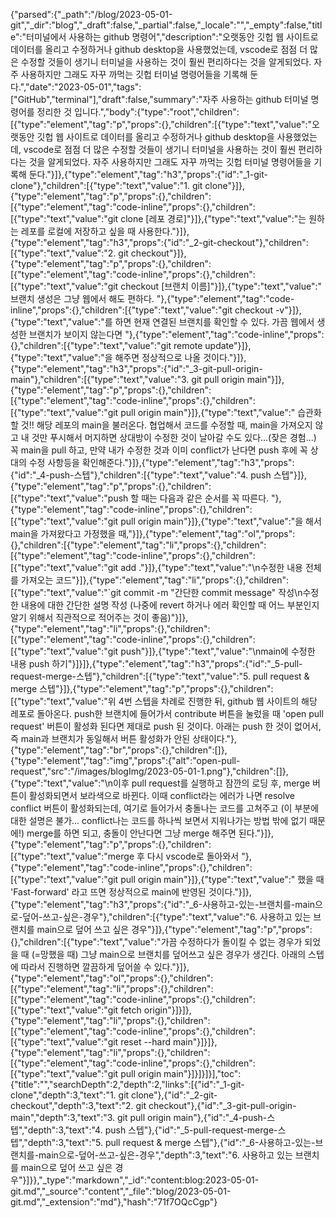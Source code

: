 {"parsed":{"_path":"/blog/2023-05-01-git","_dir":"blog","_draft":false,"_partial":false,"_locale":"","_empty":false,"title":"터미널에서 사용하는 github 명령어","description":"오랫동안 깃헙 웹 사이트로 데이터를 올리고 수정하거나 github desktop을 사용했었는데, vscode로 점점 더 많은 수정할 것들이 생기니 터미널을 사용하는 것이 훨씬 편리하다는 것을 알게되었다. 자주 사용하지만 그래도 자꾸 까먹는 깃헙 터미널 명령어들을 기록해 둔다.","date":"2023-05-01","tags":["GitHub","terminal"],"draft":false,"summary":"자주 사용하는 github 터미널 명령어를 정리한 것 입니다.","body":{"type":"root","children":[{"type":"element","tag":"p","props":{},"children":[{"type":"text","value":"오랫동안 깃헙 웹 사이트로 데이터를 올리고 수정하거나 github desktop을 사용했었는데, vscode로 점점 더 많은 수정할 것들이 생기니 터미널을 사용하는 것이 훨씬 편리하다는 것을 알게되었다. 자주 사용하지만 그래도 자꾸 까먹는 깃헙 터미널 명령어들을 기록해 둔다."}]},{"type":"element","tag":"h3","props":{"id":"_1-git-clone"},"children":[{"type":"text","value":"1. git clone"}]},{"type":"element","tag":"p","props":{},"children":[{"type":"element","tag":"code-inline","props":{},"children":[{"type":"text","value":"git clone [레포 경로]"}]},{"type":"text","value":"는 원하는 레포를 로컬에 저장하고 싶을 때 사용한다."}]},{"type":"element","tag":"h3","props":{"id":"_2-git-checkout"},"children":[{"type":"text","value":"2. git checkout"}]},{"type":"element","tag":"p","props":{},"children":[{"type":"element","tag":"code-inline","props":{},"children":[{"type":"text","value":"git checkout [브랜치 이름]"}]},{"type":"text","value":" 브랜치 생성은 그냥 웹에서 해도 편하다. "},{"type":"element","tag":"code-inline","props":{},"children":[{"type":"text","value":"git checkout -v"}]},{"type":"text","value":"를 하면 현재 연결된 브랜치를 확인할 수 있다. 가끔 웹에서 생성한 브랜치가 보이지 않는다면 "},{"type":"element","tag":"code-inline","props":{},"children":[{"type":"text","value":"git remote update"}]},{"type":"text","value":"을 해주면 정상적으로 나올 것이다."}]},{"type":"element","tag":"h3","props":{"id":"_3-git-pull-origin-main"},"children":[{"type":"text","value":"3. git pull origin main"}]},{"type":"element","tag":"p","props":{},"children":[{"type":"element","tag":"code-inline","props":{},"children":[{"type":"text","value":"git pull origin main"}]},{"type":"text","value":" 습관화할 것!! 해당 레포의 main을 불러온다. 협업해서 코드를 수정할 때, main을 가져오지 않고 내 것만 푸시해서 머지하면 상대방이 수정한 것이 날아갈 수도 있다...(잦은 경험...) 꼭 main을 pull 하고, 만약 내가 수정한 것과 이미 conflict가 난다면 push 후에 꼭 상대의 수정 사항등을 확인해준다."}]},{"type":"element","tag":"h3","props":{"id":"_4-push-스텝"},"children":[{"type":"text","value":"4. push 스텝"}]},{"type":"element","tag":"p","props":{},"children":[{"type":"text","value":"push 할 때는 다음과 같은 순서를 꼭 따른다. "},{"type":"element","tag":"code-inline","props":{},"children":[{"type":"text","value":"git pull origin main"}]},{"type":"text","value":"을 해서 main을 가져왔다고 가정했을 때,"}]},{"type":"element","tag":"ol","props":{},"children":[{"type":"element","tag":"li","props":{},"children":[{"type":"element","tag":"code-inline","props":{},"children":[{"type":"text","value":"git add ."}]},{"type":"text","value":"\n수정한 내용 전체를 가져오는 코드"}]},{"type":"element","tag":"li","props":{},"children":[{"type":"text","value":"`git commit -m \"간단한 commit message\" 작성\n수정한 내용에 대한 간단한 설명 작성 (나중에 revert 하거나 에러 확인할 때 어느 부분인지 알기 위해서 직관적으로 적어주는 것이 좋음)"}]},{"type":"element","tag":"li","props":{},"children":[{"type":"element","tag":"code-inline","props":{},"children":[{"type":"text","value":"git push"}]},{"type":"text","value":"\nmain에 수정한 내용 push 하기"}]}]},{"type":"element","tag":"h3","props":{"id":"_5-pull-request-merge-스텝"},"children":[{"type":"text","value":"5. pull request & merge 스텝"}]},{"type":"element","tag":"p","props":{},"children":[{"type":"text","value":"위 4번 스텝을 차례로 진행한 뒤, github 웹 사이트의 해당 레포로 돌아온다. push한 브랜치에 들어가서 contribute 버튼을 눌렀을 때 'open pull request' 버튼이 활성화 된다면 제대로 push 된 것이다. 아래는 push 한 것이 없어서, 즉 main과 브랜치가 동일해서 버튼 활성화가 안된 상태이다."},{"type":"element","tag":"br","props":{},"children":[]},{"type":"element","tag":"img","props":{"alt":"open-pull-request","src":"/images/blogImg/2023-05-01-1.png"},"children":[]},{"type":"text","value":"\n이후 pull request를 실행하고 잠깐의 로딩 후, merge 버튼이 활성화되면서 보라색으로 바뀐다. 이때 conflict라는 에러가 나면 resolve conflict 버튼이 활성화되는데, 여기로 들어가서 충돌나는 코드를 고쳐주고 (이 부분에 대한 설명은 불가... conflict나는 코드를 하나씩 보면서 지워나가는 방법 밖에 없기 때문에!) merge를 하면 되고, 충돌이 안난다면 그냥 merge 해주면 된다."}]},{"type":"element","tag":"p","props":{},"children":[{"type":"text","value":"merge 후 다시 vscode로 돌아와서 "},{"type":"element","tag":"code-inline","props":{},"children":[{"type":"text","value":"git pull origin main"}]},{"type":"text","value":" 했을 때 'Fast-forward' 라고 뜨면 정상적으로 main에 반영된 것이다."}]},{"type":"element","tag":"h3","props":{"id":"_6-사용하고-있는-브랜치를-main으로-덮어-쓰고-싶은-경우"},"children":[{"type":"text","value":"6. 사용하고 있는 브랜치를 main으로 덮어 쓰고 싶은 경우"}]},{"type":"element","tag":"p","props":{},"children":[{"type":"text","value":"가끔 수정하다가 돌이킬 수 없는 경우가 되었을 때 (=망했을 때) 그냥 main으로 브랜치를 덮어쓰고 싶은 경우가 생긴다. 아래의 스텝에 따라서 진행하면 깔끔하게 덮어쓸 수 있다."}]},{"type":"element","tag":"ol","props":{},"children":[{"type":"element","tag":"li","props":{},"children":[{"type":"element","tag":"code-inline","props":{},"children":[{"type":"text","value":"git fetch origin"}]}]},{"type":"element","tag":"li","props":{},"children":[{"type":"element","tag":"code-inline","props":{},"children":[{"type":"text","value":"git reset --hard main"}]}]},{"type":"element","tag":"li","props":{},"children":[{"type":"element","tag":"code-inline","props":{},"children":[{"type":"text","value":"git pull origin main"}]}]}]}],"toc":{"title":"","searchDepth":2,"depth":2,"links":[{"id":"_1-git-clone","depth":3,"text":"1. git clone"},{"id":"_2-git-checkout","depth":3,"text":"2. git checkout"},{"id":"_3-git-pull-origin-main","depth":3,"text":"3. git pull origin main"},{"id":"_4-push-스텝","depth":3,"text":"4. push 스텝"},{"id":"_5-pull-request-merge-스텝","depth":3,"text":"5. pull request & merge 스텝"},{"id":"_6-사용하고-있는-브랜치를-main으로-덮어-쓰고-싶은-경우","depth":3,"text":"6. 사용하고 있는 브랜치를 main으로 덮어 쓰고 싶은 경우"}]}},"_type":"markdown","_id":"content:blog:2023-05-01-git.md","_source":"content","_file":"blog/2023-05-01-git.md","_extension":"md"},"hash":"71f7OQcCgp"}
